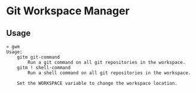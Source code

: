 Git Workspace Manager
=====================

Usage
-----

    » gwm
    Usage:
        gitm git-command
            Run a git command on all git repositories in the workspace.
        gitm ! shell-command
            Run a shell command on all git repositories in the workspace.

        Set the WORKSPACE variable to change the workspace location.



